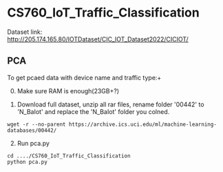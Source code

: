 # CS760_IoT_Traffic_Classification

Dataset link: http://205.174.165.80/IOTDataset/CIC_IOT_Dataset2022/CICIOT/

## PCA

To get pcaed data with device name and traffic type:+

0. Make sure RAM is enough(23GB+?)

1. Download full dataset, unzip all rar files, rename folder '00442' to 'N_BaIot' and replace the 'N_BaIot' folder you colned.
```
wget -r --no-parent https://archive.ics.uci.edu/ml/machine-learning-databases/00442/
```

2. Run pca.py
```
cd ..../CS760_IoT_Traffic_Classification
python pca.py
```
